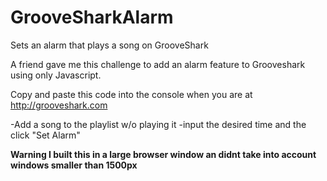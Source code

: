 GrooveSharkAlarm
================

Sets an alarm that plays a song on GrooveShark

A friend gave me this challenge to add an alarm feature to Grooveshark using only Javascript. 

Copy and paste this code into the console when you are at http://grooveshark.com


-Add a song to the playlist w/o playing it
-input the desired time and the click "Set Alarm"

**Warning I built this in a large browser window an didnt take into account windows smaller than 1500px**

